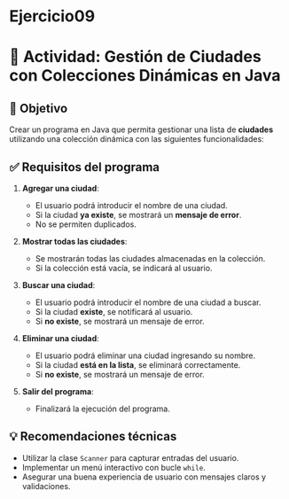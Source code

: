 # Ejercicio09
 # 🧾 Actividad: Gestión de Ciudades con Colecciones Dinámicas en Java

## 🎯 Objetivo

Crear un programa en Java que permita gestionar una lista de **ciudades** utilizando una colección dinámica con las siguientes funcionalidades:

## ✅ Requisitos del programa

1. **Agregar una ciudad**:
   - El usuario podrá introducir el nombre de una ciudad.
   - Si la ciudad **ya existe**, se mostrará un **mensaje de error**.
   - No se permiten duplicados.

2. **Mostrar todas las ciudades**:
   - Se mostrarán todas las ciudades almacenadas en la colección.
   - Si la colección está vacía, se indicará al usuario.

3. **Buscar una ciudad**:
   - El usuario podrá introducir el nombre de una ciudad a buscar.
   - Si la ciudad **existe**, se notificará al usuario.
   - Si **no existe**, se mostrará un mensaje de error.

4. **Eliminar una ciudad**:
   - El usuario podrá eliminar una ciudad ingresando su nombre.
   - Si la ciudad **está en la lista**, se eliminará correctamente.
   - Si **no existe**, se mostrará un mensaje de error.

5. **Salir del programa**:
   - Finalizará la ejecución del programa.

## 💡 Recomendaciones técnicas

- Utilizar la clase `Scanner` para capturar entradas del usuario.
- Implementar un menú interactivo con bucle `while`.
- Asegurar una buena experiencia de usuario con mensajes claros y validaciones.


